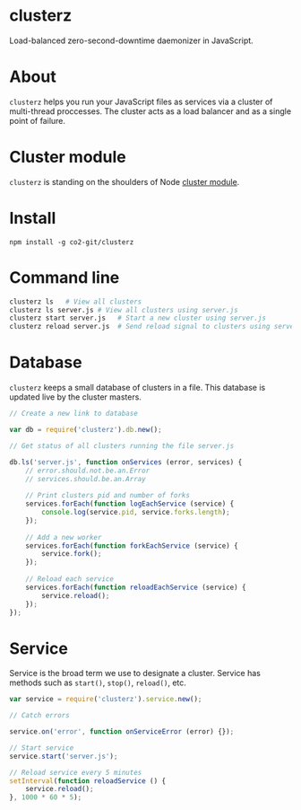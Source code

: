 clusterz
========

Load-balanced zero-second-downtime daemonizer in JavaScript.

# About

`clusterz` helps you run your JavaScript files as services via a cluster of multi-thread proccesses. The cluster acts as a load balancer and as a single point of failure.

# Cluster module

`clusterz` is standing on the shoulders of Node [cluster module](http://nodejs.org/api/cluster.html).

# Install

    npm install -g co2-git/clusterz

# Command line

```bash
clusterz ls   # View all clusters
clusterz ls server.js # View all clusters using server.js
clusterz start server.js   # Start a new cluster using server.js
clusterz reload server.js  # Send reload signal to clusters using server.js
```

# Database

`clusterz` keeps a small database of clusters in a file. This database is updated live by the cluster masters.

```js
// Create a new link to database

var db = require('clusterz').db.new();

// Get status of all clusters running the file server.js

db.ls('server.js', function onServices (error, services) {
    // error.should.not.be.an.Error
    // services.should.be.an.Array
    
    // Print clusters pid and number of forks
    services.forEach(function logEachService (service) {
        console.log(service.pid, service.forks.length);
    });
    
    // Add a new worker
    services.forEach(function forkEachService (service) {
        service.fork();
    });
    
    // Reload each service
    services.forEach(function reloadEachService (service) {
        service.reload();
    });
});
```

# Service

Service is the broad term we use to designate a cluster. Service has methods such as `start()`, `stop()`, `reload()`, etc.

```js
var service = require('clusterz').service.new();

// Catch errors

service.on('error', function onServiceError (error) {});

// Start service
service.start('server.js');

// Reload service every 5 minutes
setInterval(function reloadService () {
    service.reload();
}, 1000 * 60 * 5);
```